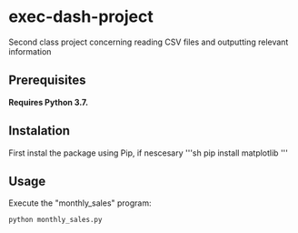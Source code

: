 # exec-dash-project
Second class project concerning reading CSV files and outputting relevant information

## Prerequisites

**Requires Python 3.7.**

## Instalation 

First instal the package using Pip, if nescesary
'''sh
pip install matplotlib
'''
## Usage

Execute the "monthly_sales" program:

```sh
python monthly_sales.py
```
